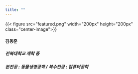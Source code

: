```yaml
---
title: ""
---
```

{{< figure src="featured.png" width="200px" height="200px" class="center-image">}}

#### 김동준

##### 전북대학교 재학 중

##### 본전공 : 동물생명공학 / 복수전공 : 컴퓨터공학
